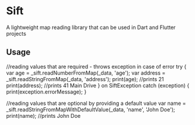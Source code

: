 # Sift
A lightweight map reading library that can be used in Dart and Flutter projects

## Usage
//reading values that are required - throws exception in case of error
try {
  var age = _sift.readNumberFromMap(_data, 'age');
  var address = _sift.readStringFromMap(_data, 'address');
  print(age); //prints 21
  print(address); //prints 41 Main Drive
} on SiftException catch (exception) {
  print(exception.errorMessage);
}

//reading values that are optional by providing a default value
var name = _sift.readStringFromMapWithDefaultValue(_data, 'name', 'John Doe');
print(name); //prints John Doe
```
